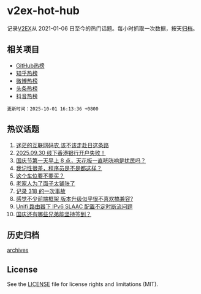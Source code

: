 # v2ex-hot-hub

 记录[V2EX](https://www.v2ex.com/)从 2021-01-06 日至今的热门话题。每小时抓取一次数据，按天[归档](archives)。
 
 ## 相关项目

- [GitHub热榜](https://github.com/snaildev/github-hot-hub)
- [知乎热榜](https://github.com/snaildev/zhihu-hot-hub)
- [微博热榜](https://github.com/snaildev/weibo-hot-hub)
- [头条热榜](https://github.com/snaildev/toutiao-hot-hub)
- [抖音热榜](https://github.com/snaildev/douyin-hot-hub)


 `更新时间：2025-10-01 16:13:36 +0800`

## 热议话题

1. [迷茫的互联网码农,该不该走赴日这条路](https://www.v2ex.com/t/1162986)
1. [2025.09.30 线下香港银行开户失败！](https://www.v2ex.com/t/1162931)
1. [国庆节第一天早上 8 点，天花板一直咣咣响是扰民吗？](https://www.v2ex.com/t/1163000)
1. [我记性很差，程序员是不是都这样？](https://www.v2ex.com/t/1162973)
1. [这个车位要不要买？](https://www.v2ex.com/t/1162937)
1. [老家人为了面子太铺张了](https://www.v2ex.com/t/1162977)
1. [记录 318 的一次事故](https://www.v2ex.com/t/1163018)
1. [感觉不少前端框架 版本升级似乎很不喜欢搞兼容?](https://www.v2ex.com/t/1162990)
1. [Unifi 路由器下 IPv6 SLAAC 配置不定时断流问题](https://www.v2ex.com/t/1162970)
1. [国庆还有哪些兄弟能坚持签到？](https://www.v2ex.com/t/1162996)

## 历史归档

[archives](archives)

## License

See the [LICENSE](LICENSE) file for license rights and limitations (MIT).
